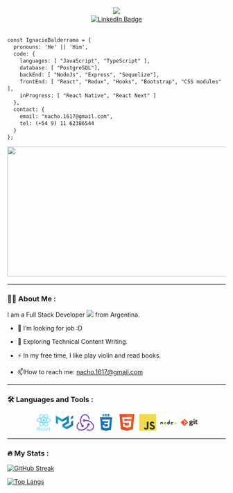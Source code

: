 <div id="header" align="center">
  <img src="https://media.giphy.com/media/gjrYDwbjnK8x36xZIO/giphy.gif" width="270"/>
  <div id="badges">
  <a href="https://www.linkedin.com/in/Ignacio-Balderrama/">
    <img src="https://img.shields.io/badge/LinkedIn-blue?style=for-the-badge&logo=linkedin&logoColor=white" alt="LinkedIn Badge"/>
  </a>
  
</div>
  <img src="https://komarev.com/ghpvc/?username=nacho1617&style=flat-square&color=blue" alt=""/>
</div>


    const IgnacioBalderrama = {
      pronouns: 'He' || 'Him',
      code: {
        languages: [ "JavaScript", "TypeScript" ],
        database: [ "PostgreSQL"],
        backEnd: [ "NodeJs", "Express", "Sequelize"],
        frontEnd: [ "React", "Redux", "Hooks", "Bootstrap", "CSS modules" ],
        inProgress: [ "React Native", "React Next" ]
      },
      contact: {
        email: "nacho.1617@gmail.com",
        tel: (+54 9) 11 62386544
      }
    };

<div align="center">
  <img src="https://media.giphy.com/media/dWesBcTLavkZuG35MI/giphy.gif" width="600" height="300"/>
</div>

---

### :man_technologist: About Me :

I am a Full Stack Developer <img src="https://media.giphy.com/media/WUlplcMpOCEmTGBtBW/giphy.gif" width="30"> from Argentina.

- :telescope: I’m looking for job :D
<!-- - working as a Software Engineer and contributing to frontend and backend for building web applications. -->

- :seedling: Exploring Technical Content Writing.

- :zap: In my free time, I like play violin and read books.
<!-- - I solve problems on GeeksforGeeks and read tech articles. -->

- :mailbox:How to reach me: nacho.1617@gmail.com

---

### :hammer_and_wrench: Languages and Tools :
<div align="center">
<!--   <img src="https://github.com/devicons/devicon/blob/master/icons/java/java-original-wordmark.svg" title="Java" alt="Java" width="40" height="40"/>&nbsp; -->
  <img src="https://github.com/devicons/devicon/blob/master/icons/react/react-original-wordmark.svg" title="React" alt="React" width="40" height="40"/>&nbsp;
<!--   <img src="https://github.com/devicons/devicon/blob/master/icons/spring/spring-original-wordmark.svg" title="Spring" alt="Spring" width="40" height="40"/>&nbsp; -->
  <img src="https://github.com/devicons/devicon/blob/master/icons/materialui/materialui-original.svg" title="Material UI" alt="Material UI" width="40" height="40"/>&nbsp;
<!--   <img src="https://github.com/devicons/devicon/blob/master/icons/flutter/flutter-original.svg" title="Flutter" alt="Flutter" width="40" height="40"/>&nbsp; -->
  <img src="https://github.com/devicons/devicon/blob/master/icons/redux/redux-original.svg" title="Redux" alt="Redux " width="40" height="40"/>&nbsp;
  <img src="https://github.com/devicons/devicon/blob/master/icons/css3/css3-plain-wordmark.svg"  title="CSS3" alt="CSS" width="40" height="40"/>&nbsp;
  <img src="https://github.com/devicons/devicon/blob/master/icons/html5/html5-original.svg" title="HTML5" alt="HTML" width="40" height="40"/>&nbsp;
  <img src="https://github.com/devicons/devicon/blob/master/icons/javascript/javascript-original.svg" title="JavaScript" alt="JavaScript" width="40" height="40"/>&nbsp;
<!--   <img src="https://github.com/devicons/devicon/blob/master/icons/firebase/firebase-plain-wordmark.svg" title="Firebase" alt="Firebase" width="40" height="40"/>&nbsp; -->
<!--   <img src="https://github.com/devicons/devicon/blob/master/icons/gatsby/gatsby-original.svg" title="Gatsby"  alt="Gatsby" width="40" height="40"/>&nbsp; -->
<!--   <img src="https://github.com/devicons/devicon/blob/master/icons/mysql/mysql-original-wordmark.svg" title="MySQL"  alt="MySQL" width="40" height="40"/>&nbsp; -->
  <img src="https://github.com/devicons/devicon/blob/master/icons/nodejs/nodejs-original-wordmark.svg" title="NodeJS" alt="NodeJS" width="40" height="40"/>&nbsp;
<!--   <img src="https://github.com/devicons/devicon/blob/master/icons/amazonwebservices/amazonwebservices-plain-wordmark.svg" title="AWS" alt="AWS" width="40" height="40"/>&nbsp; -->
  <img src="https://github.com/devicons/devicon/blob/master/icons/git/git-original-wordmark.svg" title="Git" **alt="Git" width="40" height="40"/>
</div>

---

### :fire: My Stats :

[![GitHub Streak](http://github-readme-streak-stats.herokuapp.com?user=nacho1617&theme=dark&background=000000)](https://git.io/streak-stats)

[![Top Langs](https://github-readme-stats.vercel.app/api/top-langs/?username=nacho1617)](https://github.com/anuraghazra/github-readme-stats)
